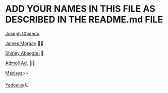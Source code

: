 # ADD YOUR NAMES IN THIS FILE AS DESCRIBED IN THE README.md FILE
[Joseph Chinedu](https://github.com/Josephchinedu)

[James Morgan](https://github.com/MorganJay) 🐱‍🏍

[Shirley Abaegbu](https://github.com/ShirleyRex) 🚀

[Admoll Ad.](https://github.com/Howdy-admoll) 🐱‍👤

[Maxjayz](https://github.com/Maxjayz)⚡⚡

[Yadeeley](https://github.com/Yadeeley)🪐
